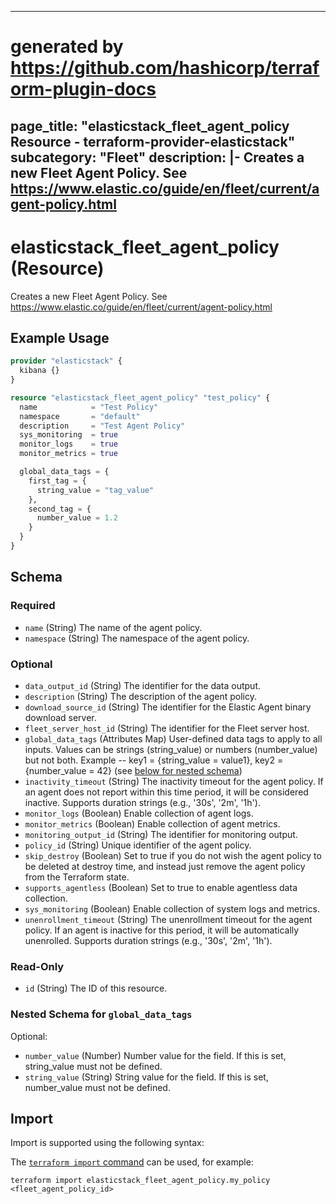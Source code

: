
---
# generated by https://github.com/hashicorp/terraform-plugin-docs
page_title: "elasticstack_fleet_agent_policy Resource - terraform-provider-elasticstack"
subcategory: "Fleet"
description: |-
  Creates a new Fleet Agent Policy. See https://www.elastic.co/guide/en/fleet/current/agent-policy.html
---

# elasticstack_fleet_agent_policy (Resource)

Creates a new Fleet Agent Policy. See https://www.elastic.co/guide/en/fleet/current/agent-policy.html

## Example Usage

```terraform
provider "elasticstack" {
  kibana {}
}

resource "elasticstack_fleet_agent_policy" "test_policy" {
  name            = "Test Policy"
  namespace       = "default"
  description     = "Test Agent Policy"
  sys_monitoring  = true
  monitor_logs    = true
  monitor_metrics = true

  global_data_tags = {
    first_tag = {
      string_value = "tag_value"
    },
    second_tag = {
      number_value = 1.2
    }
  }
}
```

<!-- schema generated by tfplugindocs -->
## Schema

### Required

- `name` (String) The name of the agent policy.
- `namespace` (String) The namespace of the agent policy.

### Optional

- `data_output_id` (String) The identifier for the data output.
- `description` (String) The description of the agent policy.
- `download_source_id` (String) The identifier for the Elastic Agent binary download server.
- `fleet_server_host_id` (String) The identifier for the Fleet server host.
- `global_data_tags` (Attributes Map) User-defined data tags to apply to all inputs. Values can be strings (string_value) or numbers (number_value) but not both. Example -- key1 = {string_value = value1}, key2 = {number_value = 42} (see [below for nested schema](#nestedatt--global_data_tags))
- `inactivity_timeout` (String) The inactivity timeout for the agent policy. If an agent does not report within this time period, it will be considered inactive. Supports duration strings (e.g., '30s', '2m', '1h').
- `monitor_logs` (Boolean) Enable collection of agent logs.
- `monitor_metrics` (Boolean) Enable collection of agent metrics.
- `monitoring_output_id` (String) The identifier for monitoring output.
- `policy_id` (String) Unique identifier of the agent policy.
- `skip_destroy` (Boolean) Set to true if you do not wish the agent policy to be deleted at destroy time, and instead just remove the agent policy from the Terraform state.
- `supports_agentless` (Boolean) Set to true to enable agentless data collection.
- `sys_monitoring` (Boolean) Enable collection of system logs and metrics.
- `unenrollment_timeout` (String) The unenrollment timeout for the agent policy. If an agent is inactive for this period, it will be automatically unenrolled. Supports duration strings (e.g., '30s', '2m', '1h').

### Read-Only

- `id` (String) The ID of this resource.

<a id="nestedatt--global_data_tags"></a>
### Nested Schema for `global_data_tags`

Optional:

- `number_value` (Number) Number value for the field. If this is set, string_value must not be defined.
- `string_value` (String) String value for the field. If this is set, number_value must not be defined.

## Import

Import is supported using the following syntax:

The [`terraform import` command](https://developer.hashicorp.com/terraform/cli/commands/import) can be used, for example:

```shell
terraform import elasticstack_fleet_agent_policy.my_policy <fleet_agent_policy_id>
```
